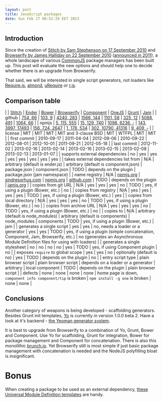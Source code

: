 ```yaml
---
layout: post
title: JavaScript packages
date: Sun Feb 17 00:52:29 EET 2013
---
```

<style>
table {
    white-space: nowrap;
}
</style>

## Introduction

Since the creation of [Stitch by Sam Stephenson on 17 September 2010](https://github.com/sstephenson/stitch/commit/a734eceb99f431b37d2693e1fe64195f76e159ec) and [Browserify by James Halliday on 22 September 2010](https://github.com/substack/node-browserify/commit/b0363ae3d5749b3f7e722b21c65484fdf634acf3) ([announced in 2011](http://substack.net/posts/24ab8c/browserify-browser-side-require-for-your-node-js)),
a whole landscape of various [CommonJS](http://www.commonjs.org/) package managers has been built up.
This post will evaluate the new options
and should help one to decide whether there is an upgrade from Browserify.

That said, we will be interested in single script generators, not loaders like [Require.js](http://requirejs.org/), [almond](https://github.com/jrburke/almond), [uRequire](https://github.com/anodynos/uRequire) or [r.js](https://github.com/jrburke/r.js).

## Comparison table

| | [Stitch](https://github.com/sstephenson/stitch) | [Ender](http://ender.jit.su) | [Bower](http://twitter.github.com/bower/) | [Browserify](http://browserify.org/) | [Component](http://component.io/) | [OneJS](https://github.com/azer/onejs) | [Grunt](http://gruntjs.com/) | [Jam](http://jamjs.org/) |
| github | [754, 66](https://github.com/sstephenson/stitch) | [103, 9](https://github.com/ender-js/Ender) | [4240, 283](https://github.com/twitter/bower) | [1566, 144](https://github.com/substack/node-browserify) | [1101, 58](https://github.com/component/component) | [325, 12](https://github.com/azer/onejs) | [5088, 491](https://github.com/gruntjs/grunt) | [1064, 66](https://github.com/caolan/jam) |
| npmjs | [5, 115, 555](https://npmjs.org/package/stitch) | [15, 129, 740](https://npmjs.org/package/ender) | [1098, 6236, -](https://npmjs.org/package/bower) | [143, 3997, 17493](https://npmjs.org/package/browserify) | [156, 724, 2647](https://npmjs.org/package/component) | [1, 178, 534](https://npmjs.org/package/one) | [302, 10790, 41316](https://npmjs.org/package/grunt) | [9, 409, -](https://npmjs.org/package/jamjs) |
| license | MIT | MIT | MIT | MIT and 3-clause BSD | MIT | WTFPL | MIT | MIT |
| first commit | 2010-09-17 | 2011-04-04 | 2012-09-06 | 2010-09-22 | 2012-08-01 | 2012-10-01 | 2011-09-21 | 2012-05-18 |
| last commit | 2012-11-02 | 2013-02-16 | 2013-02-14 | 2013-02-16 | 2013-02-15 | 2013-02-08 | 2013-02-13 | 2013-01-07 |
| supports external dependencies | no | yes | yes | yes | yes | yes | yes | yes |
| takes external dependencies list from | N/A | arbitrary (default is ender.js) | arbitrary (default is component.json) | package.json | component.json | TODO | depends on the plugin | package.json (jam namespace) |
| name registry | N/A | [npmjs.org](https://npmjs.org) | [sindresorhus.com](http://sindresorhus.com/bower-components/) | [npmjs.org](https://npmjs.org) | [github.com](https://github.com) | TODO | depends on the plugin | [jamjs.org](http://jamjs.org/) |
| copies from git URL | N/A | yes | yes | yes | no | TODO | yes, if using a plugin (Bower, etc.) | no |
| copies from registry | N/A | yes | yes | yes | yes | TODO | yes, if using a plugin (Bower, etc.) | yes |
| copies from local directory | N/A | yes | yes | yes | no | TODO | yes, if using a plugin (Bower, etc.) | no |
| copies from archive URL | N/A | yes | yes | yes | no | TODO | yes, if using a plugin (Bower, etc.) | no |
| copies to | N/A | arbitrary (default is node_modules) | arbitrary (default is components) | node_modules | components | TODO | yes, if using a plugin (Bower, etc.) | jam |
| generates a single script | yes | yes | no, needs a loader or a generator | yes | yes | TODO | yes, if using a plugin (simple concatenation, Component, Jam, Browserify, etc.) | no (generates an Asynchronous Module Definition files for using with loaders) |
| generates a single stylesheet | no | no | no | no | yes | TODO | yes, if using Component plugin | no |
| exposes `require` to global scope | yes | yes | no | optionally (default is no) | yes | TODO | depends on the plugin | no |
| entry script type | plain browser script | plain browser script | depends on a loader or a generator | arbitrary | local component | TODO | depends on the plugin | plain browser script |
| defects | none | none | none | none | home page is down,<br>`component info component/tip` is broken | `npm install -g one` is broken | none | none |

## Conclusions

Another category of weapons is being developed - scaffolding generators.
Besides Grunt init templates, [Yo](http://yeoman.io) is currently in version 1.0.0 beta 2.
Have a look at it's backend - [the Yeoman generator system](https://github.com/yeoman/generator).

It is best to upgrade from Browserify to a combination of Yo, Grunt, Bower and Component.
Use Yo for scaffolding, Grunt for integration, Bower for package management and Component for concatenation.
There is also this monolithic [brunch.io](http://brunch.io/).
Yet Browserify still is most simple if just basic package management with concatenation is needed and the NodeJS polyfilling bloat is insignificant.

# Bonus

When creating a package to be used as an external dependency, [these Universal Module Definition templates](https://github.com/umdjs/umd) are handy.

